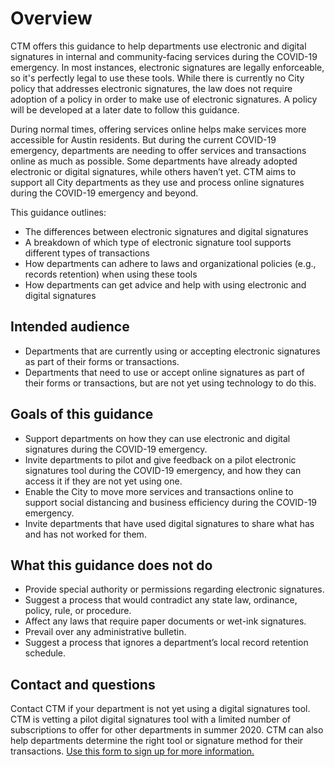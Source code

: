 # Overview

CTM offers this guidance to help departments use electronic and digital signatures in internal and community-facing services during the COVID-19 emergency. In most instances, electronic signatures are legally enforceable, so it's perfectly legal to use these tools. While there is currently no City policy that addresses electronic signatures, the law does not require adoption of a policy in order to make use of electronic signatures. A policy will be developed at a later date to follow this guidance. 

During normal times, offering services online helps make services more accessible for Austin residents. But during the current COVID-19 emergency, departments are needing to offer services and transactions online as much as possible. Some departments have already adopted electronic or digital signatures, while others haven’t yet. CTM aims to support all City departments as they use and process online signatures during the COVID-19 emergency and beyond. 

This guidance outlines: 

* The differences between electronic signatures and digital signatures 
* A breakdown of which type of electronic signature tool supports different types of transactions 
* How departments can adhere to laws and organizational policies \(e.g., records retention\) when using these tools 
* How departments can get advice and help with using electronic and digital signatures

## Intended audience

* Departments that are currently using or accepting electronic signatures as part of their forms or transactions. 
* Departments that need to use or accept online signatures as part of their forms or transactions, but are not yet using technology to do this. 

## Goals of this guidance

* Support departments on how they can use electronic and digital signatures during the COVID-19 emergency. 
*  Invite departments to pilot and give feedback on a pilot electronic signatures tool during the COVID-19 emergency, and how they can access it if they are not yet using one.  
* Enable the City to move more services and transactions online to support social distancing and business efficiency during the COVID-19 emergency. 
* Invite departments that have used digital signatures to share what has and has not worked for them. 

## What this guidance does not do 

* Provide special authority or permissions regarding electronic signatures.  
* Suggest a process that would contradict any state law, ordinance, policy, rule, or procedure.  
* Affect any laws that require paper documents or wet-ink signatures. 
* Prevail over any administrative bulletin.  
* Suggest a process that ignores a department’s local record retention schedule.  

## Contact and questions

Contact CTM if your department is not yet using a digital signatures tool. CTM is vetting a pilot digital signatures tool with a limited number of subscriptions to offer for other departments in summer 2020. CTM can also help departments determine the right tool or signature method for their transactions. [Use this form to sign up for more information.](https://airtable.com/shrVQHPwHSZM3ZhTa)

